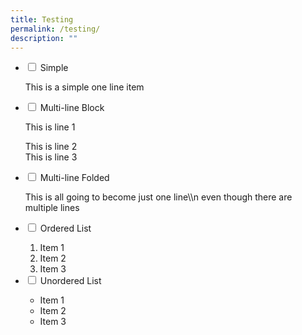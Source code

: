 ```yaml
---
title: Testing
permalink: /testing/
description: ""
---
```

<html>
	<ul class="jekyllcodex_accordion">  
<li>  
<input type="checkbox" id="accordion1">  
<label for="accordion1">Simple</label>  
<div>  
<p>This is a simple one line item</p>  
</div>  
</li>  
<li>  
<input type="checkbox" id="accordion2">  
<label for="accordion2">Multi-line Block</label>  
<div>  
<p>This is line 1</p>  
<p>This is line 2<br>  
This is line 3</p>  
</div>  
</li>  
<li>  
<input type="checkbox" id="accordion3">  
<label for="accordion3">Multi-line Folded</label>  
<div>  
<p>  
This is all going  
to become just one line\\n even though there are multiple lines  
</p>  
</div>  
</li>  
<li>  
<input type="checkbox" id="accordion4">  
<label for="accordion4">Ordered List</label>  
<div>  
<ol>  
<li>Item 1</li>  
<li>Item 2</li>  
<li>Item 3</li>  
</ol>  
</div>  
</li>  
  
<li>  
<input type="checkbox" id="accordion5">  
<label for="accordion5">Unordered List</label>  
<div>  
<ul>  
<li>Item 1</li>  
<li>Item 2</li>  
<li>Item 3</li>  
</ul>  
</div>  
</li>  
</ul></html>